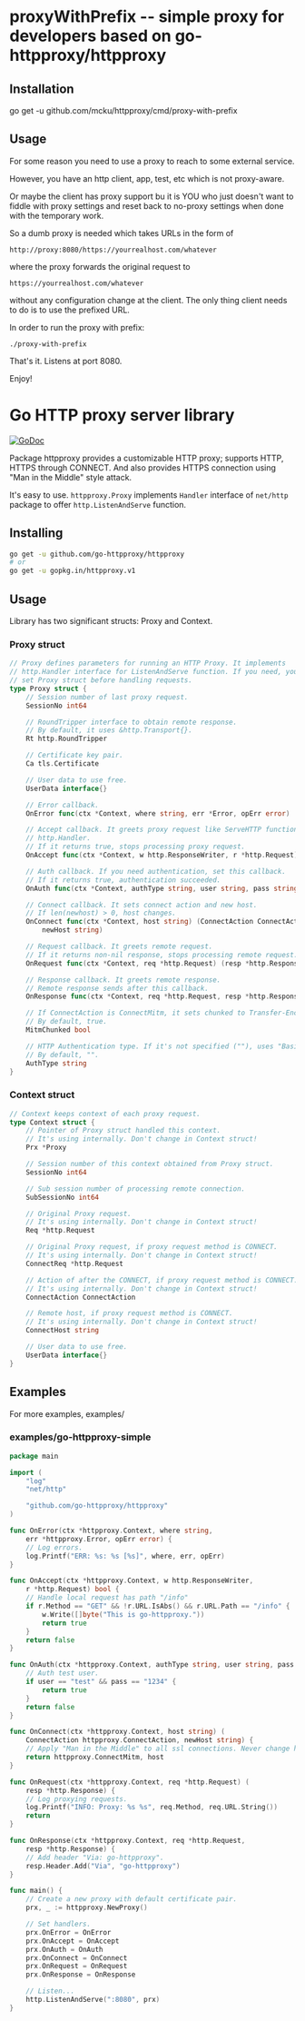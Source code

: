 # proxyWithPrefix -- simple proxy for developers based on go-httpproxy/httpproxy

## Installation

go get -u github.com/mcku/httpproxy/cmd/proxy-with-prefix

## Usage

For some reason you need to use a proxy to reach to some external service.

However, you have an http client, app, test, etc which is not proxy-aware. 

Or maybe the client has proxy support bu it is YOU who just doesn't want to fiddle with proxy settings and reset back to no-proxy settings when done with the temporary work.

So a dumb proxy is needed which takes URLs in the form of 

    http://proxy:8080/https://yourrealhost.com/whatever

where the proxy forwards the original request to 

    https://yourrealhost.com/whatever

without any configuration change at the client. The only thing client needs to do is to use the prefixed URL.

In order to run the proxy with prefix:

    ./proxy-with-prefix

That's it. Listens at port 8080.

Enjoy!

# Go HTTP proxy server library

[![GoDoc](https://godoc.org/github.com/go-httpproxy/httpproxy?status.svg)](https://godoc.org/github.com/go-httpproxy/httpproxy)

Package httpproxy provides a customizable HTTP proxy; supports HTTP, HTTPS through
CONNECT. And also provides HTTPS connection using "Man in the Middle" style
attack.

It's easy to use. `httpproxy.Proxy` implements `Handler` interface of `net/http`
package to offer `http.ListenAndServe` function.

## Installing

```sh
go get -u github.com/go-httpproxy/httpproxy
# or
go get -u gopkg.in/httpproxy.v1
```

## Usage

Library has two significant structs: Proxy and Context.

### Proxy struct

```go
// Proxy defines parameters for running an HTTP Proxy. It implements
// http.Handler interface for ListenAndServe function. If you need, you must
// set Proxy struct before handling requests.
type Proxy struct {
	// Session number of last proxy request.
	SessionNo int64

	// RoundTripper interface to obtain remote response.
	// By default, it uses &http.Transport{}.
	Rt http.RoundTripper

	// Certificate key pair.
	Ca tls.Certificate

	// User data to use free.
	UserData interface{}

	// Error callback.
	OnError func(ctx *Context, where string, err *Error, opErr error)

	// Accept callback. It greets proxy request like ServeHTTP function of
	// http.Handler.
	// If it returns true, stops processing proxy request.
	OnAccept func(ctx *Context, w http.ResponseWriter, r *http.Request) bool

	// Auth callback. If you need authentication, set this callback.
	// If it returns true, authentication succeeded.
	OnAuth func(ctx *Context, authType string, user string, pass string) bool

	// Connect callback. It sets connect action and new host.
	// If len(newhost) > 0, host changes.
	OnConnect func(ctx *Context, host string) (ConnectAction ConnectAction,
		newHost string)

	// Request callback. It greets remote request.
	// If it returns non-nil response, stops processing remote request.
	OnRequest func(ctx *Context, req *http.Request) (resp *http.Response)

	// Response callback. It greets remote response.
	// Remote response sends after this callback.
	OnResponse func(ctx *Context, req *http.Request, resp *http.Response)

	// If ConnectAction is ConnectMitm, it sets chunked to Transfer-Encoding.
	// By default, true.
	MitmChunked bool

	// HTTP Authentication type. If it's not specified (""), uses "Basic".
	// By default, "".
	AuthType string
}
```

### Context struct

```go
// Context keeps context of each proxy request.
type Context struct {
	// Pointer of Proxy struct handled this context.
	// It's using internally. Don't change in Context struct!
	Prx *Proxy

	// Session number of this context obtained from Proxy struct.
	SessionNo int64

	// Sub session number of processing remote connection.
	SubSessionNo int64

	// Original Proxy request.
	// It's using internally. Don't change in Context struct!
	Req *http.Request

	// Original Proxy request, if proxy request method is CONNECT.
	// It's using internally. Don't change in Context struct!
	ConnectReq *http.Request

	// Action of after the CONNECT, if proxy request method is CONNECT.
	// It's using internally. Don't change in Context struct!
	ConnectAction ConnectAction

	// Remote host, if proxy request method is CONNECT.
	// It's using internally. Don't change in Context struct!
	ConnectHost string

	// User data to use free.
	UserData interface{}
}
```

## Examples

For more examples, examples/

### examples/go-httpproxy-simple

```go
package main

import (
	"log"
	"net/http"

	"github.com/go-httpproxy/httpproxy"
)

func OnError(ctx *httpproxy.Context, where string,
	err *httpproxy.Error, opErr error) {
	// Log errors.
	log.Printf("ERR: %s: %s [%s]", where, err, opErr)
}

func OnAccept(ctx *httpproxy.Context, w http.ResponseWriter,
	r *http.Request) bool {
	// Handle local request has path "/info"
	if r.Method == "GET" && !r.URL.IsAbs() && r.URL.Path == "/info" {
		w.Write([]byte("This is go-httpproxy."))
		return true
	}
	return false
}

func OnAuth(ctx *httpproxy.Context, authType string, user string, pass string) bool {
	// Auth test user.
	if user == "test" && pass == "1234" {
		return true
	}
	return false
}

func OnConnect(ctx *httpproxy.Context, host string) (
	ConnectAction httpproxy.ConnectAction, newHost string) {
	// Apply "Man in the Middle" to all ssl connections. Never change host.
	return httpproxy.ConnectMitm, host
}

func OnRequest(ctx *httpproxy.Context, req *http.Request) (
	resp *http.Response) {
	// Log proxying requests.
	log.Printf("INFO: Proxy: %s %s", req.Method, req.URL.String())
	return
}

func OnResponse(ctx *httpproxy.Context, req *http.Request,
	resp *http.Response) {
	// Add header "Via: go-httpproxy".
	resp.Header.Add("Via", "go-httpproxy")
}

func main() {
	// Create a new proxy with default certificate pair.
	prx, _ := httpproxy.NewProxy()

	// Set handlers.
	prx.OnError = OnError
	prx.OnAccept = OnAccept
	prx.OnAuth = OnAuth
	prx.OnConnect = OnConnect
	prx.OnRequest = OnRequest
	prx.OnResponse = OnResponse

	// Listen...
	http.ListenAndServe(":8080", prx)
}
```
